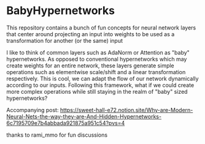 # BabyHypernetworks

This repository contains a bunch of fun concepts for neural network layers that center around projecting an input into weights to be used as a transformation for another (or the same) input

I like to think of common layers such as AdaNorm or Attention as "baby" hypernetworks. 
As opposed to conventional hypernetworks which may create weights for an entire network, these layers generate simple operations such as elementwise scale/shift and a linear transformation respectively.
This is cool, we can adapt the flow of our network dynamically according to our inputs.
Following this framework, what if we could create more complex operations while still staying in the realm of "baby" sized hypernetworks?

Accompanying post: https://sweet-hall-e72.notion.site/Why-are-Modern-Neural-Nets-the-way-they-are-And-Hidden-Hypernetworks-6c7195709e7b4abbada921875a951c54?pvs=4

thanks to rami_mmo for fun discussions
